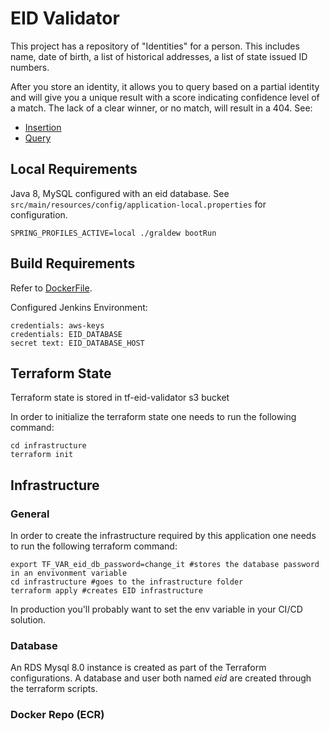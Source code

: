 EID Validator
=============

This project has a repository of "Identities" for a person. This includes
name, date of birth, a list of historical addresses, a list of state issued 
ID numbers. 

After you store an identity, it allows you to query based on a partial identity
and will give you a unique result with a score indicating confidence level of 
a match. The lack of a clear winner, or no match, will result in a 404. See:

 * [Insertion](./doc/examples/Insertion.md)
 * [Query](./doc/examples/Query.md)

Local Requirements
------------------

Java 8, MySQL configured with an eid database. See 
```src/main/resources/config/application-local.properties```  for configuration. 


```
SPRING_PROFILES_ACTIVE=local ./graldew bootRun
```

Build Requirements
------------------

Refer to [DockerFile](https://github.com/atl-tw/JenkinsJNLPWorkerWithDockerAWS/blob/master/Dockerfile).

Configured Jenkins Environment:
```
credentials: aws-keys
credentials: EID_DATABASE
secret text: EID_DATABASE_HOST
```

Terraform State
------------------
Terraform state is stored in tf-eid-validator s3 bucket

In order to initialize the terraform state one needs to run the following command:

```
cd infrastructure
terraform init
```

Infrastructure
--------------

### General

In order to create the infrastructure required by this application one needs to run the following terraform command:


```
export TF_VAR_eid_db_password=change_it #stores the database password in an envivonment variable
cd infrastructure #goes to the infrastructure folder
terraform apply #creates EID infrastructure
```

In production you'll probably want to set the env variable in your CI/CD solution.


### Database

An RDS Mysql 8.0 instance is created as part of the Terraform configurations.
A database and user both named *eid* are created through the terraform scripts.

### Docker Repo (ECR)
